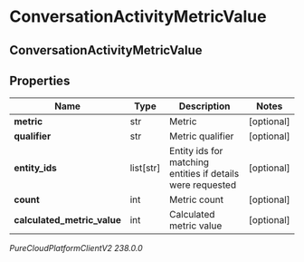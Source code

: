 # ConversationActivityMetricValue

## ConversationActivityMetricValue

## Properties

|Name | Type | Description | Notes|
|------------ | ------------- | ------------- | -------------|
| **metric** | str | Metric | [optional] |
| **qualifier** | str | Metric qualifier | [optional] |
| **entity_ids** | list[str] | Entity ids for matching entities if details were requested | [optional] |
| **count** | int | Metric count | [optional] |
| **calculated_metric_value** | int | Calculated metric value | [optional] |



_PureCloudPlatformClientV2 238.0.0_
